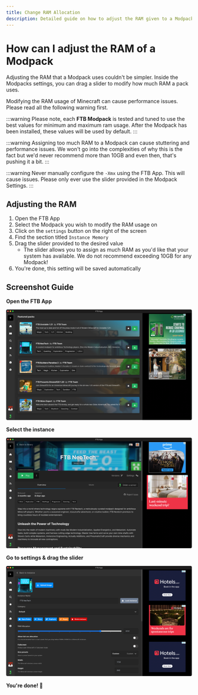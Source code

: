 ```yaml
---
title: Change RAM Allocation
description: Detailed guide on how to adjust the RAM given to a Modpack
---
```


# How can I adjust the RAM of a Modpack

Adjusting the RAM that a Modpack uses couldn't be simpler. Inside the Modpacks settings, you can drag a slider to modify how much RAM a pack uses.

Modifying the RAM usage of Minecraft can cause performance issues. Please read all the following warning first.

:::warning
Please note, each **FTB Modpack** is tested and tuned to use the best values for minimum and maximum ram usage. After the Modpack has been installed, these values will be used by default.
:::

:::warning
Assigning too much RAM to a Modpack can cause stuttering and performance issues. We won't go into the complexities of why this is the fact but we'd never recommend more than 10GB and even then, that's pushing it a bit.
:::

:::warning
Never manually configure the `-Xmx` using the FTB App. This will cause issues. Please only ever use the slider provided in the Modpack Settings.
:::

## Adjusting the RAM

1. Open the FTB App
2. Select the Modpack you wish to modify the RAM usage on
3. Click on the `settings` button on the right of the screen
4. Find the section titled `Instance Memory`
5. Drag the slider provided to the desired value
    - The slider allows you to assign as much RAM as you'd like that your system has available. We do not recommend exceeding 10GB for any Modpack!
6. You're done, this setting will be saved automatically

## Screenshot Guide

**Open the FTB App**

![The FTB App](./../_assets/images/ftb-app.webp)

**Select the instance**

![The FTB App's Instance page](./../_assets/images/ftb-app-instance-page.webp)

**Go to settings & drag the slider**

![The FTB App's Instance settings page](./../_assets/images/ftb-app-instance-settings-page.webp)

**You're done! 🎉**

